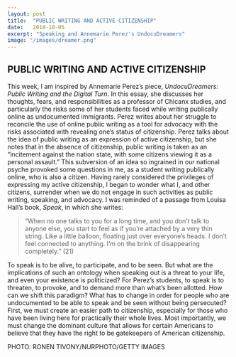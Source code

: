 ```yaml
---
layout: post
title:  "PUBLIC WRITING AND ACTIVE CITIZENSHIP"
date:   2018-10-05
excerpt: "Speaking and Annemarie Perez's UndocuDreamers"
image: "/images/dreamer.png"
---
```


## PUBLIC WRITING AND ACTIVE CITIZENSHIP

This week, I am inspired by Annemarie Perez’s piece, *UndocuDreamers: Public Writing and the Digital Turn*. In this essay, she discusses her thoughts, fears, and responsibilities as a professor of Chicanx studies, and particularly the risks some of her students faced while writing publically online as undocumented immigrants. Perez writes about her struggle to reconcile the use of online public writing as a tool for advocacy with the risks associated with revealing one’s status of citizenship. Perez talks about the idea of public writing as an expression of active citizenship, but she notes that in the absence of citizenship, public writing is taken as an “incitement against the nation state, with some citizens viewing it as a personal assault.” This subversion of an idea so ingrained in our national psyche provoked some questions in me, as a student writing publically online, who is also a citizen. Having rarely considered the privileges of expressing my active citizenship, I began to wonder what I, and other citizens, surrender when we do not engage in such activities as public writing, speaking, and advocacy. I was reminded of a passage from Louisa Hall’s book, *Speak*, in which she writes: 

> “When no one talks to you for a long time, and you don’t talk to anyone else, you start to feel as if you’re attached by a very thin string. Like a little balloon, floating just over everyone’s heads. I don’t feel connected to anything. I’m on the brink of disappearing completely.” (21)

To speak is to be alive, to participate, and to be seen. But what are the implications of such an ontology when speaking out is a threat to your life, and even your existence is politicized? For Perez’s students, to speak is to threaten, to provoke, and to demand more than what’s been allotted. How can we shift this paradigm? What has to change in order for people who are undocumented to be able to speak and be seen without being persecuted? First, we must create an easier path to citizenship, especially for those who have been living here for practically their whole lives. Most importantly, we must change the dominant culture that allows for certain Americans to believe that they have the right to be gatekeepers of American citizenship. 

PHOTO: RONEN TIVONY/NURPHOTO/GETTY IMAGES
